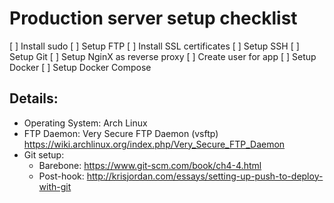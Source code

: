 # Production server setup checklist

[ ] Install sudo
[ ] Setup FTP
[ ] Install SSL certificates
[ ] Setup SSH
[ ] Setup Git
[ ] Setup NginX as reverse proxy
[ ] Create user for app
[ ] Setup Docker
[ ] Setup Docker Compose

## Details:

- Operating System: Arch Linux
- FTP Daemon: Very Secure FTP Daemon (vsftp) https://wiki.archlinux.org/index.php/Very_Secure_FTP_Daemon
- Git setup:
    - Barebone: https://www.git-scm.com/book/ch4-4.html
    - Post-hook: http://krisjordan.com/essays/setting-up-push-to-deploy-with-git

